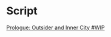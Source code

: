 # Script

[Prologue: Outsider and Inner City #WIP](Script%20ed1906f5cffb4b4abbf59ec27fae52fd/Prologue%20Outsider%20and%20Inner%20City%20#WIP%205ae150c3dbec428783f7e34779cd3f9f.md)